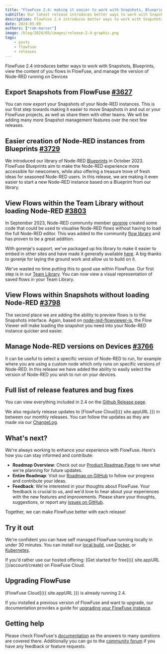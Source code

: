 ```yaml
---
title: "FlowFuse 2.4: making it easier to work with Snapshots, Blueprints & Devices"
subtitle: Our latest release introduces better ways to work with Snapshots, Blueprints, view the content of you flows in FlowFuse, and manage the version of Node-RED running on Devices
description: FlowFuse 2.4 introduces better ways to work with Snapshots, Blueprints, view the content of you flows in FlowFuse, and manage the version of Node-RED running on Devices 
date: 2024-05-09 
authors: ["rob-marcer"]
image: /blog/2024/05/images/release-2-4-graphic.png
tags:
    - posts
    - flowfuse
    - releases
---
```


FlowFuse 2.4 introduces better ways to work with Snapshots, Blueprints, view the content of you flows in FlowFuse, and manage the version of Node-RED running on Devices 

<!--more-->
## Export Snapshots from FlowFuse [#3627](https://github.com/FlowFuse/flowfuse/issues/3627)

You can now export your Snapshots of your Node-RED instances. This is our first step towards making it easier to move Snapshots in and out or your FlowFuse projects, as well as share them with other teams. We will be adding many more Snapshot management features over the next few releases.

## Easier creation of Node-RED instances from Blueprints [#3729](https://github.com/FlowFuse/flowfuse/issues/3729)

We introduced our library of Node-RED [Blueprints](/blog/2023/10/blueprints/) in October 2023. FlowFuse Blueprints aim to make the Node-RED experience more accessible for newcomers, while also offering a treasure trove of fresh ideas for seasoned Node-RED users. In this release, we are making it even easier to start a new Node-RED instance based on a Blueprint from our library.

## View Flows within the Team Library without loading Node-RED [#3803](https://github.com/FlowFuse/flowfuse/issues/3803)

In September 2023, Node-RED community member [gorenje](https://github.com/gorenje) created some code that could be used to visualise Node-RED flows without having to load the full Node-RED editor. This was added to the community [flow library](/blog/2023/09/flow-viewer/) and has proven to be a great addition.

With gorenje's support, we've packaged up his library to make it easier to embed in other sites and have made it generally available [here](https://github.com/FlowFuse/flow-renderer). A big thanks to gorenje for laying the ground work and allow us to build on it.

We've wasted no time putting this to good use within FlowFuse. Our first step is in our [Team Library](/changelog/2024/05/library-flowviewer/). You can now view a visual representation of saved flows in your Team Library.

## View Flows within Snapshots without loading Node-RED [#3798](https://github.com/FlowFuse/flowfuse/issues/3798)

The second place we are adding the ability to preview flows is to the Snapshots interface. Again, based on [node-red-flowviewer-js](https://github.com/gorenje/node-red-flowviewer-js), the Flow Viewer will make loading the snapshot you need into your Node-RED instance quicker and easier. 

## Manage Node-RED versions on Devices [#3766](https://github.com/FlowFuse/flowfuse/pull/3766)

It can be useful to select a specific version of Node-RED to run, for example where you are using a custom node which only runs on specific versions of Node-RED. In this release we have added the ability to easily select the version of Node-RED you wish to run on your devices. 

## Full list of release features and bug fixes

You can view everything included in 2.4 on the [Github Release page](https://github.com/FlowFuse/flowfuse/releases/tag/v2.4.0).

We also regularly release updates to [FlowFuse Cloud]({{ site.appURL }}) in between our monthly releases. You can follow the updates as they are made via our [ChangeLog](/changelog).

## What's next?

We're always working to enhance your experience with FlowFuse. Here's how you can stay informed and contribute:

- **Roadmap Overview**: Check out our [Product Roadmap Page](/product/roadmap/) to see what we're planning for future updates.
- **Entire Roadmap**: Visit our [Roadmap on GitHub](https://github.com/orgs/FlowFuse/projects/5) to follow our progress and contribute your ideas.
- **Feedback**: We're interested in your thoughts about FlowFuse. Your feedback is crucial to us, and we'd love to hear about your experiences with the new features and improvements. Please share your thoughts, suggestions, or report any [issues on GitHub](https://github.com/FlowFuse/flowfuse/issues/new/choose). 

Together, we can make FlowFuse better with each release!

## Try it out

We're confident you can have self managed FlowFuse running locally in under 30 minutes.
You can install our [local build](/docs/contribute/local/), use [Docker](/docs/install/docker/), or [Kubernetes](/docs/install/kubernetes/).

If you'd rather use our hosted offering: [Get started for free]({{ site.appURL }}/account/create) on FlowFuse Cloud.

## Upgrading FlowFuse

[FlowFuse Cloud]({{ site.appURL }}) is already running 2.4.

If you installed a previous version of FlowFuse and want to upgrade, our documentation provides a
guide for [upgrading your FlowFuse instance](/docs/upgrade/).

## Getting help

Please check FlowFuse's [documentation](/docs/) as the answers to many questions are covered there. Additionally you can go to the [community forum](https://discourse.nodered.org/c/vendors/flowfuse/24) if you have
any feedback or feature requests.
